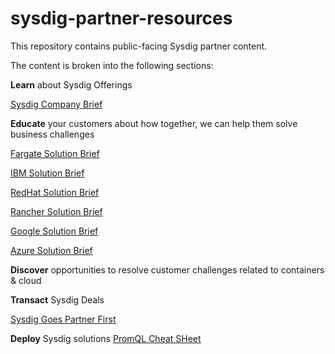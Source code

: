 # sysdig-partner-resources
This repository contains public-facing Sysdig partner content.

The content is broken into the following sections:

  **Learn** about Sysdig Offerings
    
   <a href="https://dig.sysdig.com/c/pf-sysdig-company-brochure?x=hJvo1P">Sysdig Company Brief</a>
    
   
  **Educate** your customers about how together, we can help them solve business challenges
	
	
   <a href="https://dig.sysdig.com/c/pf-aws-fargate-solution-brief?x=hJvo1P">Fargate Solution Brief</a>
   
   <a href="https://dig.sysdig.com/c/pf-ibm-mcm-brief?x=hJvo1P">IBM Solution Brief</a>
	    
   <a href="https://dig.sysdig.com/c/pf-red-hat-brief?x=hJvo1P">RedHat Solution Brief</a> 
	 
   <a href="https://dig.sysdig.com/c/pf-rancher-solution-brief?x=hJvo1P">Rancher Solution Brief</a>
	 
   <a href="https://dig.sysdig.com/c/pf-google-partner-brief?x=hJvo1P">Google Solution Brief</a>
	 
   <a href="https://dig.sysdig.com/c/pf-platform-aks-brief?x=hJvo1P">Azure Solution Brief</a>  
  
  **Discover** opportunities to resolve customer challenges related to containers & cloud
  
  **Transact** Sysdig Deals
    
   <a href="https://sysdig.com/blog/sysdig-goes-channel-first/">Sysdig Goes Partner First</a>
  
  **Deploy** Sysdig solutions
  <a href="https://dig.sysdig.com/c/pf-infographic-promql-cheatsheet?x=u_WFRi">PromQL Cheat SHeet</a>
